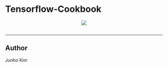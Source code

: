 # Tensorflow-Cookbook

<div align="center">
  <img src="https://www.tensorflow.org/images/tf_logo_transp.png"><br><br>
</div>

-----------------

## Author
Junho Kim
